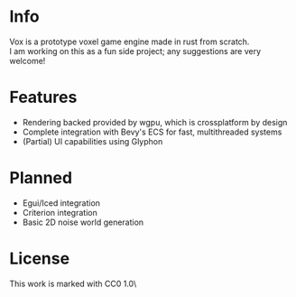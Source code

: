 # Info
Vox is a prototype voxel game engine made in rust from scratch.\
I am working on this as a fun side project; any suggestions are very welcome!

# Features
* Rendering backed provided by wgpu, which is crossplatform by design
* Complete integration with Bevy's ECS for fast, multithreaded systems
* (Partial) UI capabilities using Glyphon

# Planned
* Egui/Iced integration
* Criterion integration
* Basic 2D noise world generation

# License
This work is marked with CC0 1.0\
